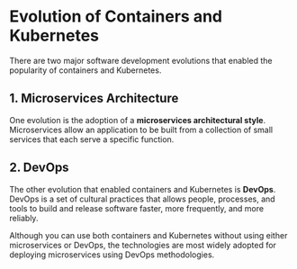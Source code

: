 # Evolution of Containers and Kubernetes

There are two major software development evolutions that enabled the popularity of containers and Kubernetes. 

## 1. Microservices Architecture

One evolution is the adoption of a **microservices architectural style**. Microservices allow an application to be built from a collection of small services that each serve a specific function.

## 2. DevOps

The other evolution that enabled containers and Kubernetes is **DevOps**. DevOps is a set of cultural practices that allows people, processes, and tools to build and release software faster, more frequently, and more reliably.

Although you can use both containers and Kubernetes without using either microservices or DevOps, the technologies are most widely adopted for deploying microservices using DevOps methodologies.
